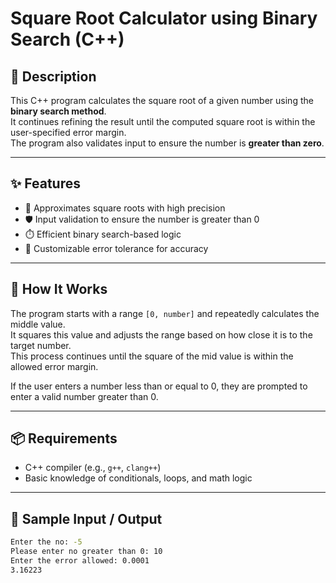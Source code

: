# Square Root Calculator using Binary Search (C++)

## 📜 Description  
This C++ program calculates the square root of a given number using the **binary search method**.  
It continues refining the result until the computed square root is within the user-specified error margin.  
The program also validates input to ensure the number is **greater than zero**.

---

## ✨ Features  
- 📐 Approximates square roots with high precision  
- 🛡️ Input validation to ensure the number is greater than 0  
- ⏱️ Efficient binary search-based logic  
- 🎯 Customizable error tolerance for accuracy  

---

## 🔧 How It Works  
The program starts with a range `[0, number]` and repeatedly calculates the middle value.  
It squares this value and adjusts the range based on how close it is to the target number.  
This process continues until the square of the mid value is within the allowed error margin.

If the user enters a number less than or equal to 0, they are prompted to enter a valid number greater than 0.

---

## 📦 Requirements  
- C++ compiler (e.g., `g++`, `clang++`)  
- Basic knowledge of conditionals, loops, and math logic  

---

## 🧪 Sample Input / Output  
```bash
Enter the no: -5
Please enter no greater than 0: 10
Enter the error allowed: 0.0001
3.16223
